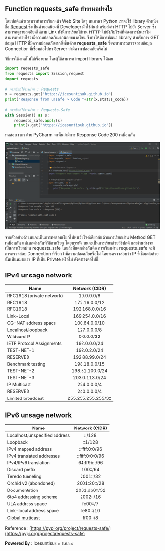 ## Function requests_safe ทำงานอย่างไร

โดยปกติแล้วเวลาเราทำการเรียกหน้า Web Site ใดๆ บนภาษา Python เราจะใช้ library ตัวหนึ่งชื่อ [Request](https://2.python-requests.org/en/master/) ซึ่งเป็นตัวยอดนิยมที่ Developer มักใช้กันสำหรับส่งค่า HTTP ไปยัง Server ซึ่งสามารถดูรายละเอียดได้ตาม Link ทั้งนี้การเรียกใช้งาน HTTP ไปยังเว็บไซต์ที่ต้องการนั้นเราไม่สามารถทราบได้ว่ามีความปลอดภัยมากน้อยขนาดไหน จึงทำให้มีการพัฒนา library สำหรับการ GET ข้อมุล HTTP ที่มีความปลอดภัยมากยิ่งขึ้นด้วย **requests_safe** ซึ่งจะสามารถตรวจสอบข้อมุล Connection ที่เชื่อมต่อไปหา Server ว่ามีความปลอดภัยหรือไม่ 

วิธีการใช้งานก็ไม่ใช่เรื่องยาก โดยผู้ใช้สามารถ import library ได้เลย 

``` python
import requests_safe
from requests import Session,request
import requests

# การเรียกใช้งานผ่าน : Requests
x = requests.get('https://icesuntisuk.github.io')
print("Response from unsafe > Code "+str(x.status_code))

# การเรียกใช้งานผ่าน : Requests-Safe
with Session() as s:
    requests_safe.apply(s)
    print(s.get("https://icesuntisuk.github.io"))
``` 
ทดสอบ run ด้วย PyCharm จะเห็นว่ามีการ Response  Code 200 เหมือนกัน

![](/KB/img/requests_safe01.png)

จากตัวอย่างด้านบนจะเป็นการทดสอบเรียกไปหาเว็บไซต์เดียวกันด้วยการเรียกผ่าน Method GET เหมือนกัน แต่แตกต่างกันที่วิธีการเรียก โดยบรรทัด บนจะเป็นการเรียกด้วยวิธีปกติ และด้านล่างจะเป็นการเรียกผ่าน requests_safe โดยสิ่งที่แตกต่างกันคือ การเรียกผ่าน requests_safe จะมีการตรวจสอบ Connection ที่เรียกว่ามีความปลอดภัยหรือไม่ โดยจะตรวจสอบว่า IP ที่เชื่อมต่อด้วยนั้นเป็นหมายเลข IP ที่เป็น Private หรือไม่ ดังตารางต่อไปนี้

## IPv4 unsage network 
|Name |Network (CIDR)|
| ------------------------ |:-------------:|
|RFC1918 (private network) |10.0.0.0/8|
|RFC1918 |172.16.0.0/12|
|RFC1918 |192.168.0.0/16|
|Link-Local |169.254.0.0/16|
|CG-NAT address space |100.64.0.0/10|
|Localhost/loopback |127.0.0.0/8|
|Wildcard IP |0.0.0.0/32|
|IETF Protocol Assignments |192.0.0.0/24|
|TEST-NET-1 |192.0.2.0/24|
|RESERVED |192.88.99.0/24|
|Benchmark testing |198.18.0.0/15|
|TEST-NET-2 |198.51.100.0/24|
|TEST-NET-3 |203.0.113.0/24|
|IP Multicast |224.0.0.0/4|
|RESERVED |240.0.0.0/4|
|Limited broadcast |255.255.255.255/32|

## IPv6 unsage network 
|Name |Network (CIDR)|
| ------------------------ |:-------------:|
|Localhost/unspecified address|::/128|
|Loopback |::1/128|
|IPv4 mapped address |::ffff:0:0/96|
|IPv4 translated addresses |::ffff:0:0:0/96|
|IPv4/IPv6 translation |64:ff9b::/96|
|Discard prefix |100::/64|
|Teredo tunneling |2001::/32|
|Orchid v2 (abondoned)|2001:20::/28|
|Documentation |2001:db8::/32|
|6to4 addressing scheme|2002::/16|
|ULA address space |fc00::/7|
|Link-local address space|fe80::/10|
|Global multicast |ff00::/8|

Reference : [https://pypi.org/project/requests-safe/](https://pypi.org/project/requests-safe)

**Powered By** : 
Icesuntisuk 
๓ ธ.ค.๖๔
